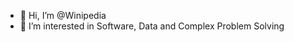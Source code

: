 - 👋 Hi, I’m @Winipedia
- 👀 I’m interested in Software, Data and Complex Problem Solving

<!---
Winipedia/Winipedia is a ✨ special ✨ repository because its `README.md` (this file) appears on your GitHub profile.
You can click the Preview link to take a look at your changes.
--->
